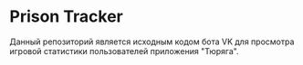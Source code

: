 # Prison Tracker
Данный репозиторий является исходным кодом бота VK для просмотра игровой статистики пользователей приложения "Тюряга".
